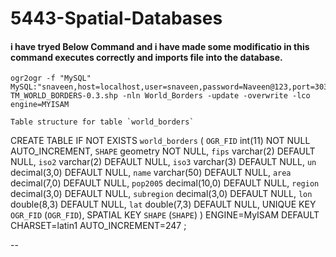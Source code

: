 5443-Spatial-Databases
======================
#### i have tryed Below Command and i have made some modificatio in this command executes correctly and imports file into the database.

``````
ogr2ogr -f "MySQL" MySQL:"snaveen,host=localhost,user=snaveen,password=Naveen@123,port=3036" TM_WORLD_BORDERS-0.3.shp -nln World_Borders -update -overwrite -lco engine=MYISAM

``````

``````
Table structure for table `world_borders`
``````

CREATE TABLE IF NOT EXISTS `world_borders` (
  `OGR_FID` int(11) NOT NULL AUTO_INCREMENT,
  `SHAPE` geometry NOT NULL,
  `fips` varchar(2) DEFAULT NULL,
  `iso2` varchar(2) DEFAULT NULL,
  `iso3` varchar(3) DEFAULT NULL,
  `un` decimal(3,0) DEFAULT NULL,
  `name` varchar(50) DEFAULT NULL,
  `area` decimal(7,0) DEFAULT NULL,
  `pop2005` decimal(10,0) DEFAULT NULL,
  `region` decimal(3,0) DEFAULT NULL,
  `subregion` decimal(3,0) DEFAULT NULL,
  `lon` double(8,3) DEFAULT NULL,
  `lat` double(7,3) DEFAULT NULL,
  UNIQUE KEY `OGR_FID` (`OGR_FID`),
  SPATIAL KEY `SHAPE` (`SHAPE`)
) ENGINE=MyISAM  DEFAULT CHARSET=latin1 AUTO_INCREMENT=247 ;

--
